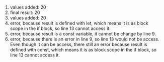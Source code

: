 1. values added: 20
2. final result: 20
3. values added: 20
4. error, because result is defined with let, which means it is as block scope in the if block, so line 13 cannot access it.
5. error, because result is a const variable, it cannot be change by line 9.
6. error, because there is an error in line 9, so line 13 would not be access. Even though it can be access, there still an error because result is defined with const, which means it is as block scope in the if block, so line 13 cannot access it.